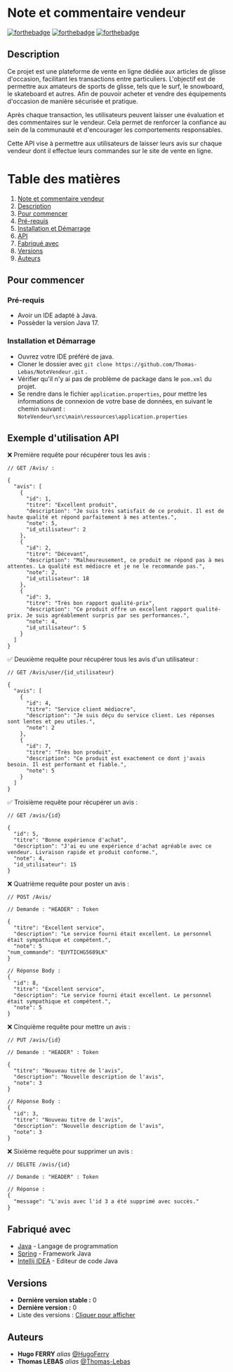 # Note et commentaire vendeur

[![forthebadge](http://forthebadge.com/images/badges/built-with-love.svg)](http://forthebadge.com) [![forthebadge](https://forthebadge.com/images/badges/made-with-java.svg)](http://forthebadge.com) [![forthebadge](https://forthebadge.com/images/badges/it-works-why.svg)](https://forthebadge.com)

## Description

Ce projet est une plateforme de vente en ligne dédiée aux articles de glisse d'occasion, facilitant les transactions entre particuliers. L'objectif est de permettre aux amateurs de sports de glisse, tels que le surf, le snowboard, le skateboard et autres. Afin de pouvoir acheter et vendre des équipements d'occasion de manière sécurisée et pratique.

Après chaque transaction, les utilisateurs peuvent laisser une évaluation et des commentaires sur le vendeur. Cela permet de renforcer la confiance au sein de la communauté et d'encourager les comportements responsables. 

Cette API vise à permettre aux utilisateurs de laisser leurs avis sur chaque vendeur dont il effectue leurs commandes sur le site de vente en ligne.

# Table des matières

1. [Note et commentaire vendeur](#note-vendeur)
2. [Description](#description)
3. [Pour commencer](#pour-commencer)
4. [Pré-requis](#pr-requis)
5. [Installation et Démarrage](#installation-et-dmarrage)
6. [API](#api)
7. [Fabriqué avec](#fabriqu-avec)
8. [Versions](#versions)
9. [Auteurs](#auteurs)

## Pour commencer

### Pré-requis

- Avoir un IDE adapté à Java.
- Possèder la version Java 17.

### Installation et Démarrage

- Ouvrez votre IDE préféré de java.
- Cloner le dossier avec ``git clone https://github.com/Thomas-Lebas/NoteVendeur.git`` .
- Vérifier qu'il n'y ai pas de problème de package dans le ``pom.xml`` du projet.
- Se rendre dans le fichier ``application.properties``, pour mettre les informations de connexion de votre base de données, en suivant le chemin suivant :
``NoteVendeur\src\main\ressources\application.properties``

## Exemple d'utilisation API

:x: Première requête pour récupérer tous les avis :

```json5
// GET /Avis/ :

{
  "avis": [
    {
      "id": 1,
      "titre": "Excellent produit",
      "description": "Je suis très satisfait de ce produit. Il est de haute qualité et répond parfaitement à mes attentes.",
      "note": 5,
      "id_utilisateur": 2
    },
    {
      "id": 2,
      "titre": "Décevant",
      "description": "Malheureusement, ce produit ne répond pas à mes attentes. La qualité est médiocre et je ne le recommande pas.",
      "note": 2,
      "id_utilisateur": 18
    },
    {
      "id": 3,
      "titre": "Très bon rapport qualité-prix",
      "description": "Ce produit offre un excellent rapport qualité-prix. Je suis agréablement surpris par ses performances.",
      "note": 4,
      "id_utilisateur": 5
    }
  ]
}
```

:white_check_mark: Deuxième requête pour récupérer tous les avis d'un utilisateur :

```json5
// GET /Avis/user/{id_utilisateur} 

{
  "avis": [
    {
      "id": 4,
      "titre": "Service client médiocre",
      "description": "Je suis déçu du service client. Les réponses sont lentes et peu utiles.",
      "note": 2
    },
    {
      "id": 7,
      "titre": "Très bon produit",
      "description": "Ce produit est exactement ce dont j'avais besoin. Il est performant et fiable.",
      "note": 5
    }
  ]
}
```

:white_check_mark: Troisième requête pour récupérer un avis :

```json5
// GET /avis/{id}

{
  "id": 5,
  "titre": "Bonne expérience d'achat",
  "description": "J'ai eu une expérience d'achat agréable avec ce vendeur. Livraison rapide et produit conforme.",
  "note": 4,
  "id_utilisateur": 15
}
```

:x: Quatrième requête pour poster un avis :

```json5
// POST /Avis/

// Demande : "HEADER" : Token

{
  "titre": "Excellent service",
  "description": "Le service fourni était excellent. Le personnel était sympathique et compétent.",
  "note": 5
"num_commande": "EUYTICHG5689LK"
} 

// Réponse Body :
{
  "id": 8,
  "titre": "Excellent service",
  "description": "Le service fourni était excellent. Le personnel était sympathique et compétent.",
  "note": 5
}
```

:x: Cinquième requête pour mettre un avis :

```json5
// PUT /avis/{id}

// Demande : "HEADER" : Token

{
  "titre": "Nouveau titre de l'avis",
  "description": "Nouvelle description de l'avis",
  "note": 3
} 

// Réponse Body :
{
  "id": 3,
  "titre": "Nouveau titre de l'avis",
  "description": "Nouvelle description de l'avis",
  "note": 3
}
```

:x: Sixième requête pour supprimer un avis :

```json5
// DELETE /avis/{id}

// Demande : "HEADER" : Token

// Réponse :
{
  "message": "L'avis avec l'id 3 a été supprimé avec succès."
}
```

## Fabriqué avec

* [Java](https://www.java.com/fr/download/) - Langage de programmation
* [Spring](https://start.spring.io/) - Framework Java
* [Intellij IDEA](https://www.jetbrains.com/idea/) - Editeur de code Java

## Versions

* **Dernière version stable :** 0
* **Dernière version :** 0
* Liste des versions : [Cliquer pour afficher](https://github.com/Thomas-Lebas/NoteVendeur/tags)

## Auteurs

* **Hugo FERRY** _alias_ [@HugoFerry](https://github.com/HugoFerry)
* **Thomas LEBAS** _alias_ [@Thomas-Lebas](https://github.com/Thomas-Lebas)

